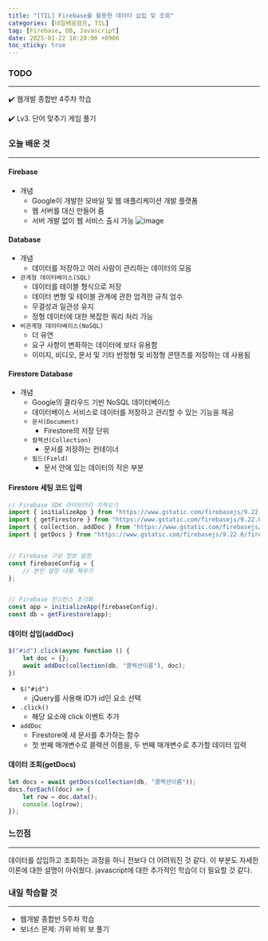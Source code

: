 ```yaml
---
title: "[TIL] Firebase를 활용한 데이터 삽입 및 조회"
categories: [내일배움캠프, TIL]
tag: [Firebase, DB, Javascript]
date: 2025-01-22 18:20:00 +0900
toc_sticky: true
---
```

### TODO
***
✔️ 웹개발 종합반 4주차 학습

✔️ Lv3. 단어 맞추기 게임 풀기
### 오늘 배운 것
***
#### Firebase
- 개념
  - Google이 개발한 모바일 및 웹 애플리케이션 개발 플랫폼
  - 웹 서버를 대신 만들어 줌
  - 서버 개발 없이 웹 서비스 출시 가능
  ![image](https://teamsparta.notion.site/image/https%3A%2F%2Fs3-us-west-2.amazonaws.com%2Fsecure.notion-static.com%2F11072c7d-5fe7-44a5-94a7-c719bd52a255%2F%25ED%2594%2584%25EB%25A1%25A0%25ED%258A%25B8%25EB%25B0%25B1%25EC%2597%2594%25EB%2593%259C2_2.jpg?table=block&id=e72708b4-f6f7-4f8b-b4b4-f85692402d0d&spaceId=83c75a39-3aba-4ba4-a792-7aefe4b07895&width=1360&userId=&cache=v2)

#### Database
- 개념
  - 데이터를 저장하고 여러 사람이 관리하는 데이터의 모음
- `관계형 데이터베이스(SQL)`
  - 데이터를 테이블 형식으로 저장
  - 데이터 변형 및 테이블 관계에 관한 엄격한 규칙 엄수
  - 무결성과 일관성 유지
  - 정형 데이터에 대한 복잡한 쿼리 처리 가능
- `비관계형 데이터베이스(NoSQL)`
  - 더 유연
  - 요구 사항이 변화하는 데이터에 보다 유용함
  - 이미지, 비디오, 문서 및 기타 반정형 및 비정형 콘텐츠를 저장하는 데 사용됨

#### Firestore Database
- 개념
  - Google의 클라우드 기반 NoSQL 데이터베이스
  - 데이터베이스 서비스로 데이터를 저장하고 관리할 수 있는 기능을 제공
  - `문서(Document)`
    - Firestore의 저장 단위
  - `컬렉션(Collection)`
    - 문서를 저장하는 컨테이너
  - `필드(Field)`
    - 문서 안에 있는 데이터의 작은 부분

#### Firestore 세팅 코드 입력
```javascript
// Firebase SDK 라이브러리 가져오기
import { initializeApp } from "https://www.gstatic.com/firebasejs/9.22.0/firebase-app.js";
import { getFirestore } from "https://www.gstatic.com/firebasejs/9.22.0/firebase-firestore.js";
import { collection, addDoc } from "https://www.gstatic.com/firebasejs/9.22.0/firebase-firestore.js";
import { getDocs } from "https://www.gstatic.com/firebasejs/9.22.0/firebase-firestore.js";


// Firebase 구성 정보 설정
const firebaseConfig = {
	// 본인 설정 내용 채우기 
};


// Firebase 인스턴스 초기화
const app = initializeApp(firebaseConfig);
const db = getFirestore(app);
```

#### 데이터 삽입(addDoc)
```javascript
$("#id").click(async function () {
    let doc = {};
    await addDoc(collection(db, "콜렉션이름"), doc);
})
```
- `$("#id")`
  - jQuery를 사용해 ID가 id인 요소 선택
- `.click()`
  - 해당 요소에 click 이벤트 추가
- `addDoc`
  - Firestore에 새 문서를 추가하는 함수
  - 첫 번째 매개변수로 콜렉션 이름을, 두 번째 매개변수로 추가할 데이터 입력

#### 데이터 조회(getDocs)
```javascript
let docs = await getDocs(collection(db, "콜렉션이름"));
docs.forEach((doc) => {
    let row = doc.data();
    console.log(row);
}); 
```

### 느낀점
***
데이터를 삽입하고 조회하는 과정을 하니 전보다 더 어려워진 것 같다. 이 부분도 자세한 이론에 대한 설명이 아쉬웠다. javascript에 대한 추가적인 학습이 더 필요할 것 같다. 

### 내일 학습할 것
***
- 웹개발 종합반 5주차 학습
- 보너스 문제: 가위 바위 보 풀기

